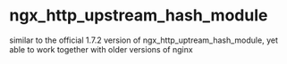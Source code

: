 # ngx_http_upstream_hash_module
similar to the official 1.7.2 version of ngx_http_uptream_hash_module, yet able to work together with older versions of nginx
